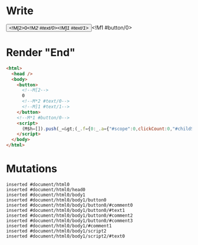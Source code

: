 # Write
  <button><!M[2>0<!M*2 #text/0><!M]1 #text/1></button><!M*1 #button/0><script>(M$h=[]).push(_=>(_.f={0:_.a={"#scope":0,clickCount:0,"#childScope/0":_.e={"#scope":1,"#button/0~":_.b={},attrs:_.c={},"#text/1!":_.d={"#scope":2}}},1:_.e,2:_.d},_.b.click=_.c.onClick=_._["packages/translator-tags/src/__tests__/fixtures/body-content/template.marko_0/onClick"](_.a),_.d._=_.a,_.f),[2,"packages/translator-tags/src/__tests__/fixtures/body-content/template.marko_1_clickCount/subscriber",1,"packages/translator-tags/src/__tests__/fixtures/body-content/components/FancyButton.marko_0_attrs",])</script>


# Render "End"
```html
<html>
  <head />
  <body>
    <button>
      <!--M[2-->
      0
      <!--M*2 #text/0-->
      <!--M]1 #text/1-->
    </button>
    <!--M*1 #button/0-->
    <script>
      (M$h=[]).push(_=&gt;(_.f={0:_.a={"#scope":0,clickCount:0,"#childScope/0":_.e={"#scope":1,"#button/0~":_.b={},attrs:_.c={},"#text/1!":_.d={"#scope":2}}},1:_.e,2:_.d},_.b.click=_.c.onClick=_._["packages/translator-tags/src/__tests__/fixtures/body-content/template.marko_0/onClick"](_.a),_.d._=_.a,_.f),[2,"packages/translator-tags/src/__tests__/fixtures/body-content/template.marko_1_clickCount/subscriber",1,"packages/translator-tags/src/__tests__/fixtures/body-content/components/FancyButton.marko_0_attrs",])
    </script>
  </body>
</html>
```

# Mutations
```
inserted #document/html0
inserted #document/html0/head0
inserted #document/html0/body1
inserted #document/html0/body1/button0
inserted #document/html0/body1/button0/#comment0
inserted #document/html0/body1/button0/#text1
inserted #document/html0/body1/button0/#comment2
inserted #document/html0/body1/button0/#comment3
inserted #document/html0/body1/#comment1
inserted #document/html0/body1/script2
inserted #document/html0/body1/script2/#text0
```